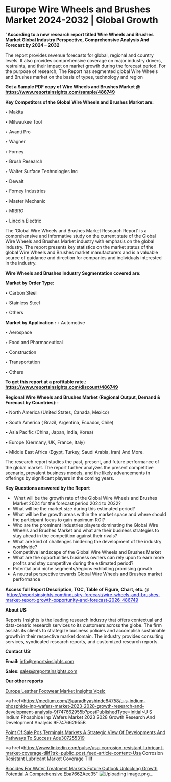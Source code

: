 # Europe Wire Wheels and Brushes Market 2024-2032 | Global Growth

"<strong>According to a new research report titled Wire Wheels and Brushes Market Global Industry Perspective, Comprehensive Analysis And Forecast by 2024 – 2032</strong>

The report provides revenue forecasts for global, regional and country levels. It also provides comprehensive coverage on major industry drivers, restraints, and their impact on market growth during the forecast period. For the purpose of research, The Report has segmented global Wire Wheels and Brushes market on the basis of types, technology and region

<strong>Get a Sample PDF copy of Wire Wheels and Brushes Market </strong><strong>@<a href=https://www.reportsinsights.com/sample/486749 style=color:#0000ff;> https://www.reportsinsights.com/sample/486749</a></strong></font>

<strong>Key Competitors of the Global Wire Wheels and Brushes Market are:</strong>

‣ Makita

‣ Milwaukee Tool

‣ Avanti Pro

‣ Wagner

‣ Forney

‣ Brush Research

‣ Walter Surface Technologies Inc

‣ Dewalt

‣ Forney Industries

‣ Master Mechanic

‣ MIBRO

‣ Lincoln Electric

The ‘Global Wire Wheels and Brushes Market Research Report’ is a comprehensive and informative study on the current state of the Global Wire Wheels and Brushes Market industry with emphasis on the global industry. The report presents key statistics on the market status of the global Wire Wheels and Brushes market manufacturers and is a valuable source of guidance and direction for companies and individuals interested in the industry.

<strong>Wire Wheels and Brushes Industry Segmentation covered are:</strong>

<strong>Market by Order Type: </strong>

‣ Carbon Steel

‣ Stainless Steel

‣ Others

<strong>Market by Application :</strong>
 ‣ Automotive

‣ Aerospace

‣ Food and Pharmaceutical

‣ Construction

‣ Transportation

‣ Others

<strong>To get this report at a profitable rate.: <a href=https://www.reportsinsights.com/discount/486749 style=color:#0000ff;>https://www.reportsinsights.com/discount/486749</a></strong></font>

<strong>Regional Wire Wheels and Brushes Market (Regional Output, Demand &amp; Forecast by Countries):-</strong>

• North America (United States, Canada, Mexico)

• South America ( Brazil, Argentina, Ecuador, Chile)

• Asia Pacific (China, Japan, India, Korea)

• Europe (Germany, UK, France, Italy)

• Middle East Africa (Egypt, Turkey, Saudi Arabia, Iran) And More.

The research report studies the past, present, and future performance of the global market. The report further analyzes the present competitive scenario, prevalent business models, and the likely advancements in offerings by significant players in the coming years.

<strong>Key Questions answered by the Report</strong>
<ul>
  <li> What will be the growth rate of the Global Wire Wheels and Brushes Market 2024 for the forecast period 2024 to 2032?</li>
  <li>What will be the market size during this estimated period?</li>
  <li>What will be the growth areas within the market space and where should the participant focus to gain maximum ROI?</li>
  <li>Who are the prominent industries players dominating the Global Wire Wheels and Brushes Market and what are their business strategies to stay ahead in the competition against their rivals?</li>
  <li>What are kind of challenges hindering the development of the industry worldwide?</li>
  <li>Competitive landscape of the Global Wire Wheels and Brushes Market</li>
  <li>What are the opportunities business owners can rely upon to earn more profits and stay competitive during the estimated period?</li>
  <li>Potential and niche segments/regions exhibiting promising growth</li>
  <li>A neutral perspective towards Global Wire Wheels and Brushes market performance</li>
</ul>
<strong>Access full Report Description, TOC, Table of Figure, Chart, etc. </strong>@  <a href=https://reportsinsights.com/industry-forecast/wire-wheels-and-brushes-market-report-growth-opportunity-and-forecast-2026-486749 style=color:#0000ff;>https://reportsinsights.com/industry-forecast/wire-wheels-and-brushes-market-report-growth-opportunity-and-forecast-2026-486749</a></font>

<strong><strong>About US</strong>:</strong>

Reports Insights is the leading research industry that offers contextual and data-centric research services to its customers across the globe. The firm assists its clients to strategize business policies and accomplish sustainable growth in their respective market domain. The industry provides consulting services, syndicated research reports, and customized research reports.

<strong>Contact US:</strong>

<p class=""""><b>Email:</b> <a href=mailto:info@reportsinsights.com>info@reportsinsights.com</a></p>
<p class=""""><b>Sales:</b> <a href=mailto:sales@reportsinsights.com>sales@reportsinsights.com</a></p>

<strong>Our other reports</strong>

<a href=https://www.linkedin.com/pulse/europe-leather-footwear-market-insights-vpslc/>Europe Leather Footwear Market Insights Vpslc</a>

<a href=https://medium.com/@aaradhyashinde84758/u-s-indium-phosphide-inp-wafers-market-2023-2028-growth-research-and-development-analysis-9f747662955b?postPublishedType=initial>U S Indium Phosphide Inp Wafers Market 2023 2028 Growth Research And Development Analysis 9F747662955B</a>

<a href=https://medium.com/@aneetapatil1234/point-of-sale-pos-terminals-markets-a-strategic-view-of-developments-and-pathways-to-success-ade307255319>Point Of Sale Pos Terminals Markets A Strategic View Of Developments And Pathways To Success Ade307255319</a>

<a href=https://www.linkedin.com/pulse/usa-corrosion-resistant-lubricant-market-coverage-tlllf?trk=public_post_feed-article-content>Usa Corrosion Resistant Lubricant Market Coverage Tlllf</a>

<a href=https://medium.com/@aanarkumar6/biocides-for-water-treatment-markets-future-outlook-unlocking-growth-potential-a-comprehensive-eba7662aec35>Biocides For Water Treatment Markets Future Outlook Unlocking Growth Potential A Comprehensive Eba7662Aec35</a>"
![Uploading image.png…]()
